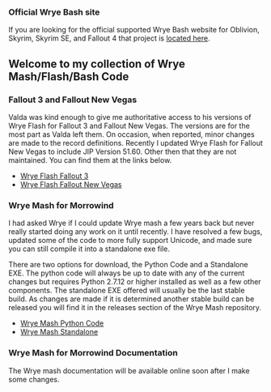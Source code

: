 ### Official Wrye Bash site

If you are looking for the official supported Wrye Bash website for Oblivion, Skyrim, Skyrim SE, and Fallout 4 that project is [located here](https://github.com/wrye-bash/wrye-bash).

## Welcome to my collection of Wrye Mash/Flash/Bash Code

### Fallout 3 and Fallout New Vegas

Valda was kind enough to give me authoritative access to his versions of Wrye Flash for Fallout 3 and Fallout New Vegas. The versions are for the most part as Valda left them. On occasion, when reported, minor changes are made to the record definitions. Recently I updated Wrye Flash for Fallout New Vegas to include JIP Version 51.60.  Other then that they are not maintained.  You can find them at the links below.

- [Wrye Flash Fallout 3](https://www.nexusmods.com/fallout3/mods/11336/?)
- [Wrye Flash Fallout New Vegas](https://www.nexusmods.com/newvegas/mods/35003/?)

### Wrye Mash for Morrowind

I had asked Wrye if I could update Wrye mash a few years back but never really started doing any work on it until recently. I have resolved a few bugs, updated some of the code to more fully support Unicode, and made sure you can still compile it into a standalone exe file.  

There are two options for download, the Python Code and a Standalone EXE.  The python code will always be up to date with any of the current changes but requires Python 2.7.12 or higher installed as well as a few other components. The standalone EXE offered will usually be the last stable build. As changes are made if it is determined another stable build can be released you will find it in the releases section of the Wrye Mash repository.

- [Wrye Mash Python Code](https://github.com/Wrye-Code-Collection/Wrye-Mash/archive/dev-yacoby-wrye.zip)
- [Wrye Mash Standalone](https://github.com/Wrye-Code-Collection/Wrye-Mash/releases)

### Wrye Mash for Morrowind Documentation

The Wrye mash documentation will be available online soon after I make some changes.
